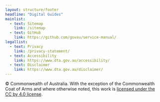 ```yaml
---
layout: structure/footer
headline: "Digital Guides"
mainlist:
  - text: Sitemap
    link: /sitemap
  - text: GitHub
    link: https://github.com/govau/service-manual/
legallist:
  - text: Privacy
    link: /privacy-statement/
  - text: Accessibility
    link: https://www.dta.gov.au/accessibility/
  - text: Disclaimer
    link: https://www.dta.gov.au/disclaimer/
---
```


© Commonwealth of Australia. With the exception of the Commonwealth Coat of Arms and where otherwise noted, this work is [licensed under the CC by 4.0 license](https://creativecommons.org/licenses/by/4.0/).
